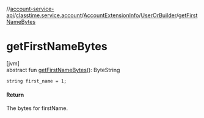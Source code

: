 //[account-service-api](../../../../index.md)/[classtime.service.account](../../index.md)/[AccountExtensionInfo](../index.md)/[UserOrBuilder](index.md)/[getFirstNameBytes](get-first-name-bytes.md)

# getFirstNameBytes

[jvm]\
abstract fun [getFirstNameBytes](get-first-name-bytes.md)(): ByteString

`string first_name = 1;`

#### Return

The bytes for firstName.
